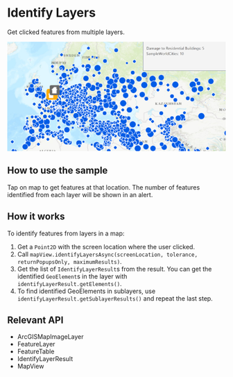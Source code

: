 <h1>Identify Layers</h1>

<p>Get clicked features from multiple layers.</p>

<p><img src="IdentifyLayers.png"/></p>

<h2>How to use the sample</h2>

<p>Tap on map to get features at that location. The number of features identified from each layer will be shown in an alert.</p>

<h2>How it works</h2>

<p>To identify features from layers in a map:</p>

<ol>
<li>Get a <code>Point2D</code> with the screen location where the user clicked.</li>
<li>Call <code>mapView.identifyLayersAsync(screenLocation, tolerance, returnPopupsOnly, maximumResults)</code>.</li>
<li>Get the list of <code>IdentifyLayerResult</code>s from the result. You can get the identified <code>GeoElement</code>s in the layer with <code>identifyLayerResult.getElements()</code>.</li>
<li>To find identified GeoElements in sublayers, use <code>identifyLayerResult.getSublayerResults()</code> and repeat the last step.</li>
</ol>

<h2>Relevant API</h2>

<ul>
<li>ArcGISMapImageLayer</li>
<li>FeatureLayer</li>
<li>FeatureTable</li>
<li>IdentifyLayerResult</li>
<li>MapView</li>
</ul>
